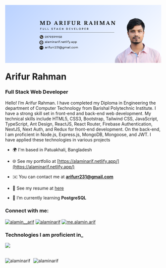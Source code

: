 ![banner](/Facebook-cover.png)

<h1 align="" style="margin-top: 1.5rem">Arifur Rahman</h1>
<h3 align="">Full Stack Web Developer </h3>

<p>
Hello! I’m Arifur Rahman. I have completed my Diploma in Engineering the department of Computer Technology from Barishal Polytechnic Institute. I have a strong skill set in front-end and back-end web development. My technical skills include HTML5, CSS3, Bootstrap, Tailwind CSS, JavaScript, TypeScript, Ant Design, ReactJS, React Router, Firebase Authentication, NextJS, Next Auth, and Redux for front-end development. On the back-end, I am proficient in Node.js, Express.js, MongoDB, Mongoose, and JWT. I have applied these technologies in various projects

</p>

- 🌍 I'm based in Patuakhali, Bangladesh
- 🌐 See my portfolio at [https://alaminarif.netlify.app/](https://alaminarif.netlify.app/)

- ✉️ You can contact me at **arifurr231@gmail.com**

- 📄 See my resume at [here](https://shorturl.at/v9Wic)

- 🧠 I’m currently learning **PostgreSQL**

<h3 align="left">Connect with me:</h3>
<p align="left">
  <a href="https://wa.link/1izfp0" target="blank"><img align="center" src="https://raw.githubusercontent.com/rahuldkjain/github-profile-readme-generator/master/src/images/icons/Social/whatsapp.svg" alt="alamin__arif" height="30" width="40" /></a>
<a href="https://linkedin.com/in/alaminarif" target="blank"><img align="center" src="https://raw.githubusercontent.com/rahuldkjain/github-profile-readme-generator/master/src/images/icons/Social/linked-in-alt.svg" alt="alaminarif" height="30" width="40" /></a>
<a href="https://fb.com/me.alamin.arif" target="blank"><img align="center" src="https://raw.githubusercontent.com/rahuldkjain/github-profile-readme-generator/master/src/images/icons/Social/facebook.svg" alt="me.alamin.arif" height="30" width="40" /></a>

</p>

<h3 align="left">Technologies I am proficient in_</h3>

<p align="left">
  <a href="https://skillicons.dev">
    <img src="https://skillicons.dev/icons?i=html,css,bootstrap,tailwind,javascript,typescript,mui,react,firebase,next,redux,nodejs,express,mongodb,postgres,prisma&perline=8" />
  </a>
</p>

<!-- ## [![My Skills](https://skillicons.dev/icons?i=html,css,bootstrap,tailwind,javascript,typescript,mui,react,firebase,next,redux,nodejs,express,mongodb,postgres,prisma&perline=8)](https://skillicons.dev) -->

<!-- <p><img align="left" src="https://github-readme-stats.vercel.app/api/top-langs?username=alaminarif&show_icons=true&theme=dark" alt="alaminarif" /></p> -->

<div style="display: flex" >
<p style="margin-right: 10px"><img align="center" src="https://github-readme-stats.vercel.app/api?username=alaminarif&show_icons=true&theme=dark" alt="alaminarif" /></p>

<p><img align="center" src="https://github-readme-streak-stats.herokuapp.com/?user=alaminarif&show_icons=true&theme=dark" alt="alaminarif" /></p>
</div>

<!-- &nbsp; -->
